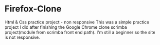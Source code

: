 # Firefox-Clone
Html &amp; Css practice project - non responsive
This was a simple practice project I did after finishing the Google Chrome clone scrimba project(module from scrimba front end path). 
I'm still a beginner so the site is not responsive.
